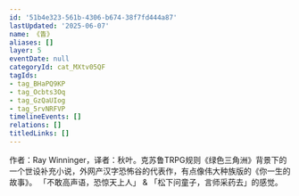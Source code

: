 ```yaml
---
id: '51b4e323-561b-4306-b674-38f7fd444a87'
lastUpdated: '2025-06-07'
name: 《眚》
aliases: []
layer: 5
eventDate: null
categoryId: cat_MXtv05QF
tagIds:
- tag_BHaPQ9KP
- tag_Ocbts3Oq
- tag_GzQaUIog
- tag_5rvNRFVP
timelineEvents: []
relations: []
titledLinks: []
---
```

作者：Ray Winninger，译者：秋叶。克苏鲁TRPG规则《绿色三角洲》背景下的一个世设补充小说，外网产汉字恐怖谷的代表作，有点像伟大种族版的《你一生的故事》。 「不敢高声语，恐惊天上人」 & 「松下问童子，言师采药去」的感觉。
